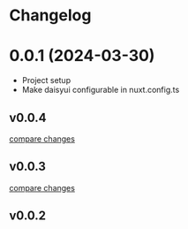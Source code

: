 # Changelog

# 0.0.1 (2024-03-30)
* Project setup
* Make daisyui configurable in nuxt.config.ts

## v0.0.4

[compare changes](https://undefined/undefined/compare/v0.0.3...v0.0.4)

## v0.0.3

[compare changes](https://undefined/undefined/compare/v0.0.2...v0.0.3)

## v0.0.2


